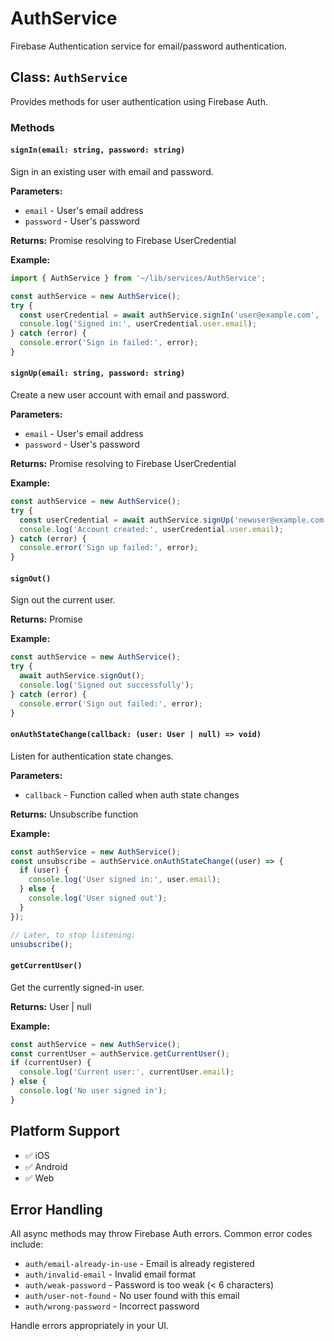 # AuthService

Firebase Authentication service for email/password authentication.

## Class: `AuthService`

Provides methods for user authentication using Firebase Auth.

### Methods

#### `signIn(email: string, password: string)`
Sign in an existing user with email and password.

**Parameters:**
- `email` - User's email address
- `password` - User's password

**Returns:** Promise resolving to Firebase UserCredential

**Example:**
```typescript
import { AuthService } from '~/lib/services/AuthService';

const authService = new AuthService();
try {
  const userCredential = await authService.signIn('user@example.com', 'password123');
  console.log('Signed in:', userCredential.user.email);
} catch (error) {
  console.error('Sign in failed:', error);
}
```

#### `signUp(email: string, password: string)`
Create a new user account with email and password.

**Parameters:**
- `email` - User's email address
- `password` - User's password

**Returns:** Promise resolving to Firebase UserCredential

**Example:**
```typescript
const authService = new AuthService();
try {
  const userCredential = await authService.signUp('newuser@example.com', 'password123');
  console.log('Account created:', userCredential.user.email);
} catch (error) {
  console.error('Sign up failed:', error);
}
```

#### `signOut()`
Sign out the current user.

**Returns:** Promise<void>

**Example:**
```typescript
const authService = new AuthService();
try {
  await authService.signOut();
  console.log('Signed out successfully');
} catch (error) {
  console.error('Sign out failed:', error);
}
```

#### `onAuthStateChange(callback: (user: User | null) => void)`
Listen for authentication state changes.

**Parameters:**
- `callback` - Function called when auth state changes

**Returns:** Unsubscribe function

**Example:**
```typescript
const authService = new AuthService();
const unsubscribe = authService.onAuthStateChange((user) => {
  if (user) {
    console.log('User signed in:', user.email);
  } else {
    console.log('User signed out');
  }
});

// Later, to stop listening:
unsubscribe();
```

#### `getCurrentUser()`
Get the currently signed-in user.

**Returns:** User | null

**Example:**
```typescript
const authService = new AuthService();
const currentUser = authService.getCurrentUser();
if (currentUser) {
  console.log('Current user:', currentUser.email);
} else {
  console.log('No user signed in');
}
```

## Platform Support
- ✅ iOS
- ✅ Android
- ✅ Web

## Error Handling

All async methods may throw Firebase Auth errors. Common error codes include:
- `auth/email-already-in-use` - Email is already registered
- `auth/invalid-email` - Invalid email format
- `auth/weak-password` - Password is too weak (< 6 characters)
- `auth/user-not-found` - No user found with this email
- `auth/wrong-password` - Incorrect password

Handle errors appropriately in your UI.
